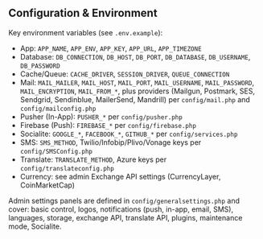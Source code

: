 ## Configuration & Environment

Key environment variables (see `.env.example`):

- App: `APP_NAME`, `APP_ENV`, `APP_KEY`, `APP_URL`, `APP_TIMEZONE`
- Database: `DB_CONNECTION`, `DB_HOST`, `DB_PORT`, `DB_DATABASE`, `DB_USERNAME`, `DB_PASSWORD`
- Cache/Queue: `CACHE_DRIVER`, `SESSION_DRIVER`, `QUEUE_CONNECTION`
- Mail: `MAIL_MAILER`, `MAIL_HOST`, `MAIL_PORT`, `MAIL_USERNAME`, `MAIL_PASSWORD`, `MAIL_ENCRYPTION`, `MAIL_FROM_*`, plus providers (Mailgun, Postmark, SES, Sendgrid, Sendinblue, MailerSend, Mandrill) per `config/mail.php` and `config/mailconfig.php`
- Pusher (In-App): `PUSHER_*` per `config/pusher.php`
- Firebase (Push): `FIREBASE_*` per `config/firebase.php`
- Socialite: `GOOGLE_*`, `FACEBOOK_*`, `GITHUB_*` per `config/services.php`
- SMS: `SMS_METHOD`, Twilio/Infobip/Plivo/Vonage keys per `config/SMSConfig.php`
- Translate: `TRANSLATE_METHOD`, Azure keys per `config/translateconfig.php`
- Currency: see admin Exchange API settings (CurrencyLayer, CoinMarketCap)

Admin settings panels are defined in `config/generalsettings.php` and cover: basic control, logos, notifications (push, in-app, email, SMS), languages, storage, exchange API, translate API, plugins, maintenance mode, Socialite.

